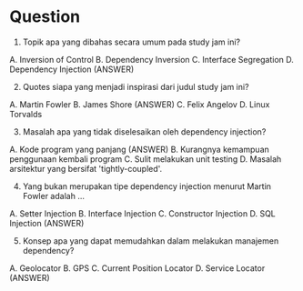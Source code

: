 # Question

1. Topik apa yang dibahas secara umum pada study jam ini?

A. Inversion of Control
B. Dependency Inversion
C. Interface Segregation
D. Dependency Injection (ANSWER)

2. Quotes siapa yang menjadi inspirasi dari judul study jam ini?

A. Martin Fowler
B. James Shore (ANSWER)
C. Felix Angelov
D. Linux Torvalds

3. Masalah apa yang tidak diselesaikan oleh dependency injection?

A. Kode program yang panjang (ANSWER)
B. Kurangnya kemampuan penggunaan kembali program
C. Sulit melakukan unit testing
D. Masalah arsitektur yang bersifat 'tightly-coupled'.

4. Yang bukan merupakan tipe dependency injection menurut Martin Fowler adalah ...

A. Setter Injection
B. Interface Injection
C. Constructor Injection
D. SQL Injection (ANSWER)

5. Konsep apa yang dapat memudahkan dalam melakukan manajemen dependency?

A. Geolocator
B. GPS
C. Current Position Locator
D. Service Locator (ANSWER)